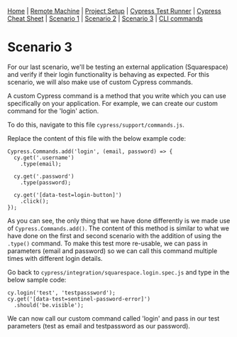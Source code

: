 [Home](/README.md) |
[Remote Machine](https://rdp.devopsplayground.com/#/) |
[Project Setup](project-setup.md) |
[Cypress Test Runner](cypress-test-runner.md) |
[Cypress Cheat Sheet](cheat-sheet.md) |
[Scenario 1](scenario1.md) |
[Scenario 2](scenario2.md) |
[Scenario 3](scenario3.md) |
[CLI commands](cli-commands.md) 

# Scenario 3
For our last scenario, we'll be testing an external application (Squarespace) and verify if their login functionality is behaving as expected. For this scenario, we will also make use of custom Cypress commands. 

A custom Cypress command is a method that you write which you can use specifically on your application. For example, we can create our custom command for the 'login' action.

To do this, navigate to this file `cypress/support/commands.js`.

Replace the content of this file with the below example code:

```
Cypress.Commands.add('login', (email, password) => { 
  cy.get('.username')
    .type(email);
    
  cy.get('.password')
    .type(password);

  cy.get('[data-test=login-button]')
    .click();
});
```

As you can see, the only thing that we have done differently is we made use of `Cypress.Commands.add()`. The content of this method is similar to what we have done on the first and second scenario with the addition of using the `.type()` command. To make this test more re-usable, we can pass in parameters (email and password) so we can call this command multiple times with different login details.

Go back to `cypress/integration/squarespace.login.spec.js` and type in the below sample code:

```
cy.login('test', 'testpasssword');
cy.get('[data-test=sentinel-password-error]')
  .should('be.visible');
```

We can now call our custom command called 'login' and pass in our test parameters (test as email and testpassword as our password).